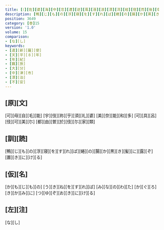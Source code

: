 ```yaml
---
title: [（][佐][婆][海][中][忽][遭][逆][風][漲][浪][漂][流][經][宿][而][後][幸][得][順][風][到][著][豊][前][國][下][毛][郡][分][間][浦] [於][是][追][怛][艱][難][悽][惆][作][八][首][）]
description: [鴨][じ][も][の][浮][寝][を][す][れ][ば][蜷][の][腸][か][黒][き][髪][に][露][ぞ][置][き][に][け][る]
position: 3649
category: [巻]15
version: '1.0'
volume: 15
comparison:
- [な][し]
keywords:
- [遣][新][羅][使]
- [天][平][８][年]
- [年][紀]
- [羈][旅]
- [大][分]
- [中][津][市]
- [漂][泊]
- [不][安]
---
```


## [原][文]

[可][母][自][毛][能] [宇][伎][祢][乎][須][礼][婆] [美][奈][能][和][多] [可][具][呂][伎][可][美][尓] [都][由][曽][於][伎][尓][家][類]

## [訓][読]

[鴨][じ][も][の][浮][寝][を][す][れ][ば][蜷][の][腸][か][黒][き][髪][に][露][ぞ][置][き][に][け][る]

## [仮][名]

[か][も][じ][も][の] [う][き][ね][を][す][れ][ば] [み][な][の][わ][た] [か][ぐ][ろ][き][か][み][に] [つ][ゆ][ぞ][お][き][に][け][る]

## [左][注]

[な][し]
